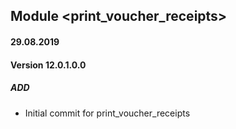 ## Module <print_voucher_receipts>

#### 29.08.2019
#### Version 12.0.1.0.0
##### ADD
- Initial commit for print_voucher_receipts
